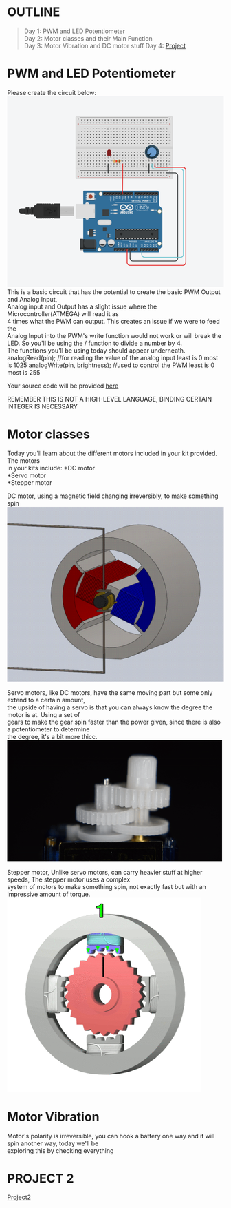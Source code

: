 # OUTLINE  
> Day 1: PWM and LED Potentiometer  
> Day 2: Motor classes and their Main Function  
> Day 3: Motor Vibration and DC motor stuff
> Day 4: [Project](project2files/project2.md)  

# PWM and LED Potentiometer  
Please create the circuit below:
![d1Circurit](Images/d1.png)  
This is a basic circuit that has the potential to create the basic PWM Output and Analog Input,  
Analog input and Output has a slight issue where the Microcontroller(ATMEGA) will read it as  
4 times what the PWM can output. This creates an issue if we were to feed the  
Analog Input into the PWM's write function would not work or will break the LED. So you'll
be using the / function to divide a number by 4.  
The functions you'll be using today should appear underneath.  
    analogRead(pin); //for reading the value of the analog input least is 0 most is 1025
    analogWrite(pin, brightness); //used to control the PWM least is 0 most is 255

Your source code will be provided [here](d1.ino)  

REMEMBER THIS IS NOT A HIGH-LEVEL LANGUAGE, BINDING CERTAIN INTEGER IS NECESSARY

# Motor classes  
Today you'll learn about the different motors included in your kit provided. The motors  
in your kits include:
 *DC motor  
 *Servo motor  
 *Stepper motor

DC motor, using a magnetic field changing irreversibly, to make something spin
![DCMotor](Images/8pdM.gif)  

Servo motors, like DC motors, have the same moving part but some only extend to a certain amount,  
the upside of having a servo is that you can always know the degree the motor is at. Using a set of  
gears to make the gear spin faster than the power given, since there is also a potentiometer to determine  
the degree, it's a bit more thicc.  
![ServoMotor](Images/SG90_gear_exposed.gif)  

Stepper motor, Unlike servo motors, can carry heavier stuff at higher speeds, The stepper motor uses a complex  
system of motors to make something spin, not exactly fast but with an impressive amount of torque.  
![StepperMotor](Images/StepperMotor.gif)  

# Motor Vibration  
Motor's polarity is irreversible, you can hook a battery one way and it will spin another way, today we'll be  
exploring this by checking everything  

# PROJECT 2  
[Project2](project2files/project2.md)  
